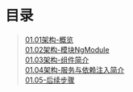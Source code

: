 # 目录

>[01.01架构-概览](01.01-架构-概览.md)  
>[01.02架构-模块NgModule](01.02-架构-模块NgModule.md)  
>[01.03架构-组件简介](01.03-架构-组件简介.md)  
>[01.04架构-服务与依赖注入简介](01.04-架构-服务与依赖注入简介.md)   
>[01.05-后续步骤](01.05-后续步骤)    